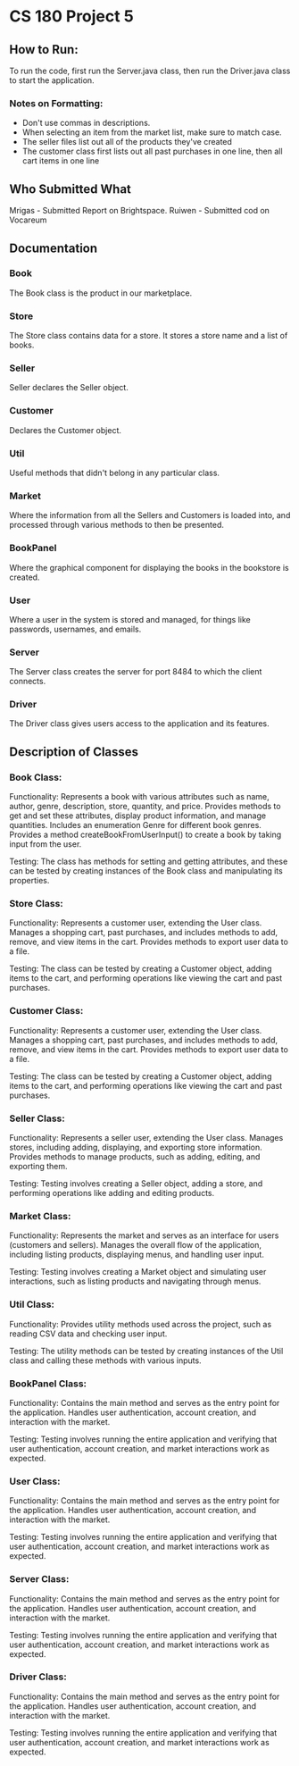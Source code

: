 # CS 180 Project 5
## How to Run:
To run the code, first run the Server.java class, then run the Driver.java class to start the application.
### Notes on Formatting:
- Don't use commas in descriptions.
- When selecting an item from the market list, make sure to match case.
- The seller files list out all of the products they've created
- The customer class first lists out all past purchases in one line, then all cart items in one line
  
## Who Submitted What
Mrigas - Submitted Report on Brightspace.
Ruiwen - Submitted cod on Vocareum


## Documentation
### Book
The Book class is the product in our marketplace. 
### Store
The Store class contains data for a store. It stores a store name and a list of books.
### Seller
Seller declares the Seller object.
### Customer
Declares the Customer object.
### Util
Useful methods that didn't belong in any particular class.
### Market
Where the information from all the Sellers and Customers is loaded into, and processed through various methods to 
then be presented.
### BookPanel
Where the graphical component for displaying the books in the bookstore is created.
### User
Where a user in the system is stored and managed, for things like passwords, usernames, and emails. 
### Server
The Server class creates the server for port 8484 to which the client connects.
### Driver
The Driver class gives users access to the application and its features.



## Description of Classes

### Book Class:

Functionality: Represents a book with various attributes such as name, author, genre, description, store, quantity, and price. 
Provides methods to get and set these attributes, display product information, and manage quantities. 
Includes an enumeration Genre for different book genres. 
Provides a method createBookFromUserInput() to create a book by taking input from the user.

Testing: The class has methods for setting and getting attributes, and these can be tested by creating instances of the Book class and manipulating its properties.

### Store Class:

Functionality: Represents a customer user, extending the User class. 
Manages a shopping cart, past purchases, and includes methods to add, remove, and view items in the cart. 
Provides methods to export user data to a file.

Testing: The class can be tested by creating a Customer object, adding items to the cart, and performing operations like viewing the cart and past purchases.

### Customer Class:

Functionality: Represents a customer user, extending the User class. 
Manages a shopping cart, past purchases, and includes methods to add, remove, and view items in the cart. 
Provides methods to export user data to a file.

Testing: The class can be tested by creating a Customer object, adding items to the cart, and performing operations like viewing the cart and past purchases.

### Seller Class:

Functionality: Represents a seller user, extending the User class. 
Manages stores, including adding, displaying, and exporting store information. 
Provides methods to manage products, such as adding, editing, and exporting them.

Testing: Testing involves creating a Seller object, adding a store, and performing operations like adding and editing products.

### Market Class:

Functionality: Represents the market and serves as an interface for users (customers and sellers). 
Manages the overall flow of the application, including listing products, displaying menus, and handling user input.

Testing: Testing involves creating a Market object and simulating user interactions, such as listing products and navigating through menus.

### Util Class:

Functionality: Provides utility methods used across the project, such as reading CSV data and checking user input.

Testing: The utility methods can be tested by creating instances of the Util class and calling these methods with various inputs.

### BookPanel Class:

Functionality: Contains the main method and serves as the entry point for the application. 
Handles user authentication, account creation, and interaction with the market.

Testing: Testing involves running the entire application and verifying that user authentication, account creation, and market interactions work as expected.

### User Class:

Functionality: Contains the main method and serves as the entry point for the application. 
Handles user authentication, account creation, and interaction with the market.

Testing: Testing involves running the entire application and verifying that user authentication, account creation, and market interactions work as expected.

### Server Class:

Functionality: Contains the main method and serves as the entry point for the application. 
Handles user authentication, account creation, and interaction with the market.

Testing: Testing involves running the entire application and verifying that user authentication, account creation, and market interactions work as expected.

### Driver Class:

Functionality: Contains the main method and serves as the entry point for the application. 
Handles user authentication, account creation, and interaction with the market.

Testing: Testing involves running the entire application and verifying that user authentication, account creation, and market interactions work as expected.



